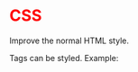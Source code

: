 # CSS

Improve the normal HTML style. 

Tags can be styled. Example: 
<style>
h1 { color:red }  
<style>  
  
https://www.w3schools.com/html/html_css.asp  

